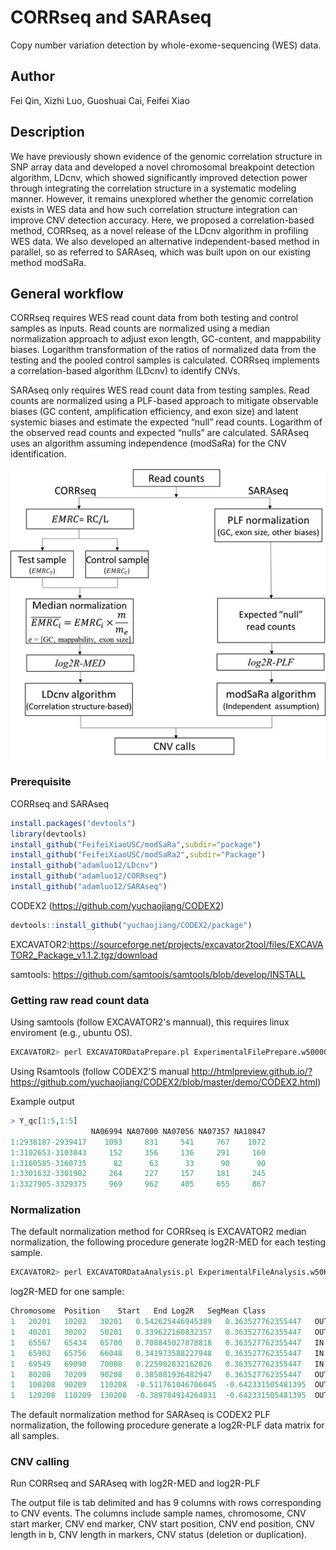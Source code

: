 # CORRseq and SARAseq
Copy number variation detection by whole-exome-sequencing (WES) data.
## Author
Fei Qin, Xizhi Luo, Guoshuai Cai, Feifei Xiao
## Description
We have previously shown evidence of the genomic correlation structure in SNP array data and developed a novel chromosomal breakpoint detection algorithm, LDcnv, which showed significantly improved detection power through integrating the correlation structure in a systematic modeling manner. However, it remains unexplored whether the genomic correlation exists in WES data and how such correlation structure integration can improve CNV detection accuracy. 
Here, we proposed a correlation-based method, CORRseq, as a novel release of the LDcnv algorithm in profiling WES data. We also developed an alternative independent-based method in parallel, so as referred to SARAseq, which was built upon on our existing method modSaRa.
## General workflow
CORRseq requires WES read count data from both testing and control samples as inputs. Read counts are normalized using a median normalization approach to adjust exon length, GC-content, and mappability biases. Logarithm transformation of the ratios of normalized data from the testing and the pooled control samples is calculated. CORRseq implements a correlation-based algorithm (LDcnv) to identify CNVs. 

SARAseq only requires WES read count data from testing samples. Read counts are normalized using a PLF-based approach to mitigate observable biases (GC content, amplification efficiency, and exon size) and latent systemic biases and estimate the expected “null” read counts. Logarithm of the observed read counts and expected “nulls” are calculated. SARAseq uses an algorithm assuming independence (modSaRa) for the CNV identification.

![workflow](workflow.jpg)

### Prerequisite
CORRseq and SARAseq
```r
install.packages("devtools")
library(devtools)
install_github("FeifeiXiaoUSC/modSaRa",subdir="package")
install_github("FeifeiXiaoUSC/modSaRa2",subdir="Package")
install_github("adamluo12/LDcnv")
install_github("adamluo12/CORRseq")
install_github("adamluo12/SARAseq")
```
CODEX2 (https://github.com/yuchaojiang/CODEX2)
```r
devtools::install_github("yuchaojiang/CODEX2/package")
```
EXCAVATOR2:https://sourceforge.net/projects/excavator2tool/files/EXCAVATOR2_Package_v1.1.2.tgz/download

samtools: https://github.com/samtools/samtools/blob/develop/INSTALL

### Getting raw read count data
Using samtools (follow EXCAVATOR2's mannual), this requires linux enviroment (e.g., ubuntu OS).
```r
EXCAVATOR2> perl EXCAVATORDataPrepare.pl ExperimentalFilePrepare.w50000.txt processors 6 --target MyTarget_w50000 --assembly hg19
```
Using Rsamtools (follow CODEX2'S manual http://htmlpreview.github.io/?https://github.com/yuchaojiang/CODEX2/blob/master/demo/CODEX2.html)

Example output
```r
> Y_qc[1:5,1:5]
                  NA06994 NA07000 NA07056 NA07357 NA10847
1:2938187-2939417    1093     831     541     767    1072
1:3102653-3103043     152     356     136     291     160
1:3160585-3160735      82      63      33      90      90
1:3301632-3301902     264     227     157     181     245
1:3327905-3329375     969     962     405     655     867
```
### Normalization
The default normalization method for CORRseq is EXCAVATOR2 median normalization, the following procedure generate log2R-MED for each testing sample.
```r
EXCAVATOR2> perl EXCAVATORDataAnalysis.pl ExperimentalFileAnalysis.w50K.txt --processors 6 --target MyTarget_w50K --assembly hg19 --output /.../OutEXCAVATOR2/Results_MyProject_w50K --mode ...
```
log2R-MED for one sample:
```r
Chromosome	Position	Start	End	Log2R	SegMean	Class
1	20201	10202	30201	0.542625446945389	0.363527762355447	OUT
1	40201	30202	50201	0.339622160832357	0.363527762355447	OUT
1	65567	65434	65700	0.708845027878818	0.363527762355447	IN
1	65902	65756	66048	0.341973588227948	0.363527762355447	IN
1	69549	69090	70008	0.225902832162026	0.363527762355447	IN
1	80208	70209	90208	0.385081936482947	0.363527762355447	OUT
1	100208	90209	110208	-0.511761046706045	-0.642331505481395	OUT
1	120208	110209	130208	-0.389784914264831	-0.642331505481395	OUT
```
The default normalization method for SARAseq is CODEX2 PLF normalization, the following procedure generate a log2R-PLF data matrix for all samples.

### CNV calling
Run CORRseq and SARAseq with log2R-MED and log2R-PLF


The output file is tab delimited and has 9 columns with rows corresponding to CNV events. The columns include sample names, chromosome, CNV start marker, CNV end marker, CNV start position, CNV end position, CNV length in b, CNV length in markers, CNV status (deletion or duplication).


